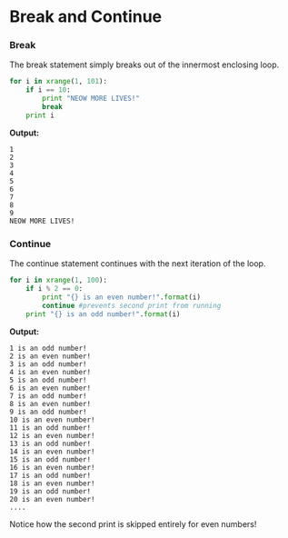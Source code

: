 # Break and Continue

### Break

The break statement simply breaks out of the innermost enclosing loop.

```py
for i in xrange(1, 101):
    if i == 10:
        print "NEOW MORE LIVES!"
        break
    print i
```

**Output:**

```
1
2
3
4
5
6
7
8
9
NEOW MORE LIVES!
```

### Continue

The continue statement continues with the next iteration of the loop.

```py
for i in xrange(1, 100):​
    if i % 2 == 0:​
        print "{} is an even number!".format(i)​
        continue #prevents second print from running​
    print "{} is an odd number!".format(i) ​
```

**Output:**

```
1 is an odd number!
2 is an even number!
3 is an odd number!
4 is an even number!
5 is an odd number!
6 is an even number!
7 is an odd number!
8 is an even number!
9 is an odd number!
10 is an even number!
11 is an odd number!
12 is an even number!
13 is an odd number!
14 is an even number!
15 is an odd number!
16 is an even number!
17 is an odd number!
18 is an even number!
19 is an odd number!
20 is an even number!
....
```

Notice how the second print is skipped entirely for even numbers! 

